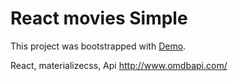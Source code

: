# React movies Simple

This project was bootstrapped with [Demo](https://webbomj.github.io/react-movies).

React, materializecss, Api http://www.omdbapi.com/ 

